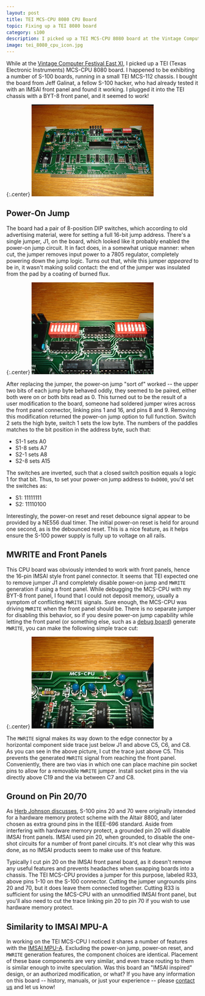 ```yaml
---
layout: post
title: TEI MCS-CPU 8080 CPU Board
topic: Fixing up a TEI 8080 board
category: s100
description: I picked up a TEI MCS-CPU 8080 board at the Vintage Computer Festival East XI. The board came with no documentation, and no documentation was available online. It mostly worked, but had a few functions that weren't behaving correctly.
image: tei_8080_cpu_icon.jpg
---
```


While at the [Vintage Computer Festival East XI](http://vcfed.org/wp/festivals/vintage-computer-festival-east/), I picked up a TEI (Texas Electronic Instruments) MCS-CPU 8080 board. I happened to be exhibiting a number of S-100 boards, running in a small TEI MCS-112 chassis. I bought the board from Jeff Galinat, a fellow S-100 hacker, who had already tested it with an IMSAI front panel and found it working. I plugged it into the TEI chassis with a BYT-8 front panel, and it seemed to work!

{:.center}
[![Initial Prototype](/images/s100/tei_8080_cpu/scaled/mcs_cpu.jpg)](/images/s100/tei_8080_cpu/mcs_cpu.jpg)

## Power-On Jump

The board had a pair of 8-position DIP switches, which according to old advertising material, were for setting a full 16-bit jump address. There's a single jumper, J1, on the board, which looked like it probably enabled the power-on jump circuit. It in fact does, in a somewhat unique manner: when cut, the jumper removes input power to a 7805 regulator, completely powering down the jump logic. Turns out that, while this jumper *appeared* to be in, it wasn't making solid contact: the end of the jumper was insulated from the pad by a coating of burned flux. 

{:.center}
[![Initial Prototype](/images/s100/tei_8080_cpu/scaled/switches.jpg)](/images/s100/tei_8080_cpu/switches.jpg)

After replacing the jumper, the power-on jump "sort of" worked -- the upper two bits of each jump byte behaved oddly, they seemed to be paired, either both were on or both bits read as 0. This turned out to be the result of a user modification to the board, someone had soldered jumper wires across the front panel connector, linking pins 1 and 16, and pins 8 and 9. Removing this modification returned the power-on jump option to full function. Switch 2 sets the high byte, switch 1 sets the low byte. The numbers of the paddles matches to the bit position in the address byte, such that:

* S1-1 sets A0
* S1-8 sets A7
* S2-1 sets A8
* S2-8 sets A15

The switches are inverted, such that a closed switch position equals a logic 1 for that bit. Thus, to set your power-on jump address to `0xD000`, you'd set the switches as:

* S1: 11111111
* S2: 11110100

Interestingly, the power-on reset and reset debounce signal appear to be provided by a NE556 dual timer. The initial power-on reset is held for around one second, as is the debounced reset. This is a nice feature, as it helps ensure the S-100 power supply is fully up to voltage on all rails. 

## MWRITE and Front Panels

This CPU board was obviously intended to work with front panels, hence the 16-pin IMSAI style front panel connector. It seems that TEI expected one to remove jumper J1 and completely disable power-on jump and `MWRITE` generation if using a front panel. While debugging the MCS-CPU with my BYT-8 front panel, I found that I could not deposit memory, usually a symptom of conflicting `MWRITE` signals. Sure enough, the MCS-CPU was driving `MWRITE` when the front panel should be. There is no separate jumper for disabling this behavior, so if you desire power-on jump capability while letting the front panel (or something else, such as a [debug board](/2011/09/01/debug-board)) generate `MWRITE`, you can make the following simple trace cut:

{:.center}
[![Initial Prototype](/images/s100/tei_8080_cpu/scaled/jumper_area.jpg)](/images/s100/tei_8080_cpu/jumper_area.jpg)

The `MWRITE` signal makes its way down to the edge connector by a horizontal component side trace just below J1 and above C5, C6, and C8. As you can see in the above picture, I cut the trace just above C5. This prevents the generated `MWRITE` signal from reaching the front panel. Conveniently, there are two vias in which one can place machine pin socket pins to allow for a removable `MWRITE` jumper. Install socket pins in the via directly above C19 and the via between C7 and C8.

## Ground on Pin 20/70

As [Herb Johnson discusses](http://www.retrotechnology.com/herbs_stuff/s100_pin20.html), S-100 pins 20 and 70 were originally intended for a hardware memory protect scheme with the Altair 8800, and later chosen as extra ground pins in the IEEE-696 standard. Aside from interfering with hardware memory protect, a grounded pin 20 will disable IMSAI front panels. IMSAI used pin 20, when grounded, to disable the one-shot circuits for a number of front panel circuits. It's not clear why this was done, as no IMSAI products seem to make use of this feature.

Typically I cut pin 20 on the IMSAI front panel board, as it doesn't remove any useful features and prevents headaches when swapping boards into a chassis. The TEI MCS-CPU provides a jumper for this purpose, labeled R33, above pins 1-10 on the S-100 connector. Cutting the jumper ungrounds pins 20 and 70, but it does leave them connected together. Cutting R33 is sufficient for using the MCS-CPU with an unmodified IMSAI front panel, but you'll also need to cut the trace linking pin 20 to pin 70 if you wish to use hardware memory protect.

## Similarity to IMSAI MPU-A

In working on the TEI MCS-CPU I noticed it shares a number of features with the [IMSAI MPU-A](http://s100computers.com/Hardware%20Folder/IMSAI/8080%20CPU/8080.htm). Excluding the power-on jump, power-on reset, and `MWRITE` generation features, the component choices are identical. Placement of these base components are very similar, and even trace routing to them is similar enough to invite speculation. Was this board an "IMSAI inspired" design, or an authorized modification, or what? If you have any information on this board -- history, manuals, or just your experience -- please [contact us](https://services.theglitchworks.net/ng/messages/new) and let us know!
